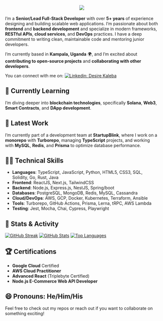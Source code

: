 <h1 align="center">
  <a href="https://git.io/typing-svg">
    <img src="https://readme-typing-svg.herokuapp.com/?lines=Hello!+👋;Desire+Kaleba+here....;Happy+to+meet+you+🥰!&center=true&size=30">
  </a>
</h1>

<!-- Introduction -->
I’m a **Senior/Lead Full-Stack Developer** with over **5+ years** of experience designing and building scalable web applications. I’m passionate about both **frontend** and **backend development** and specialize in modern frameworks, **RESTful APIs**, **cloud services**, and **DevOps** practices. I have a deep commitment to writing clean, maintainable code and mentoring junior developers.

I’m currently based in **Kampala, Uganda** 🌍, and I’m excited about **contributing to open-source projects** and **collaborating with other developers**.

You can connect with me on:
[![Linkedin: Desire Kaleba](https://img.shields.io/badge/-desirekaleba-blue?style=flat-square&logo=Linkedin&logoColor=white&link=https://www.linkedin.com/in/desire-kaleba-a0a122197/)](https://www.linkedin.com/in/desire-kaleba-a0a122197/)

## 🌱 Currently Learning
I’m diving deeper into **blockchain technologies**, specifically **Solana**, **Web3**, **Smart Contracts**, and **DApp development**.

## 🔭 Latest Work
I’m currently part of a development team at **StartupBlink**, where I work on a **monorepo** with **Turborepo**, managing **TypeScript** projects, and working with **MySQL**, **Redis**, and **Prisma** to optimize database performance.

## 👨‍💻 Technical Skills
- **Languages**: TypeScript, JavaScript, Python, HTML5, CSS3, SQL, Solidity, Go, Rust, Java
- **Frontend**: ReactJS, Next.js, TailwindCSS
- **Backend**: Node.js, Express.js, NestJS, Spring/boot
- **Databases**: PostgreSQL, MongoDB, Redis, MySQL, Cassandra
- **Cloud/DevOps**: AWS, GCP, Docker, Kubernetes, Terraform, Ansible
- **Tools**: Turborepo, GitHub Actions, Prisma, Lerna, tRPC, AWS Lambda
- **Testing**: Jest, Mocha, Chai, Cypress, Playwright

## 🚀 Stats & Activity
[![GitHub Streak](https://github-readme-streak-stats.herokuapp.com/?user=desirekaleba&theme=react&border=61dafb&hide_border=true)](https://github.com/desirekaleba)
[![GitHub Stats](https://github-readme-stats.vercel.app/api?username=desirekaleba&show_icons=true&theme=react&border_color=61dafb&hide_border=true)](https://github.com/desirekaleba)
[![Top Languages](https://github-readme-stats.vercel.app/api/top-langs/?username=desirekaleba&title_color=61dafb&text_color=ffffff&icon_color=61dafb&bg_color=20232a&langs_count=11&layout=compact&border_color=61dafb&hide_border=true)](https://github.com/desirekaleba)

## 🏆 Certifications
- **Google Cloud** Certified
- **AWS Cloud Practitioner**
- **Advanced React** (Triplebyte Certified)
- **Node.js E-Commerce Web API Developer**

## 😄 Pronouns: He/Him/His

Feel free to check out my repos or reach out if you want to collaborate on something exciting!
